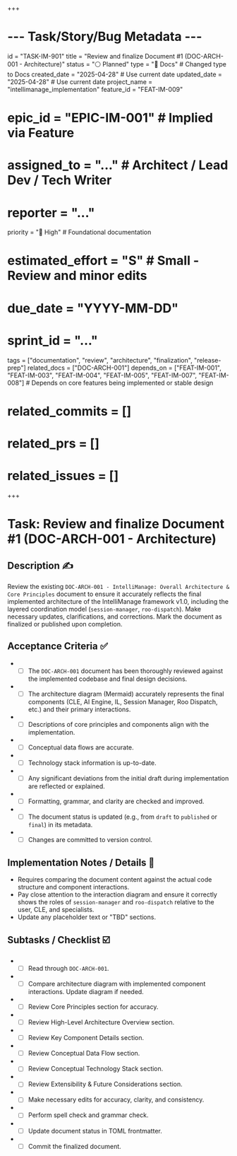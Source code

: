 +++
# --- Task/Story/Bug Metadata ---
id = "TASK-IM-901"
title = "Review and finalize Document #1 (DOC-ARCH-001 - Architecture)"
status = "⚪️ Planned"
type = "📖 Docs" # Changed type to Docs
created_date = "2025-04-28" # Use current date
updated_date = "2025-04-28" # Use current date
project_name = "intellimanage_implementation"
feature_id = "FEAT-IM-009"
# epic_id = "EPIC-IM-001" # Implied via Feature
# assigned_to = "..." # Architect / Lead Dev / Tech Writer
# reporter = "..."
priority = "🔼 High" # Foundational documentation
# estimated_effort = "S" # Small - Review and minor edits
# due_date = "YYYY-MM-DD"
# sprint_id = "..."
tags = ["documentation", "review", "architecture", "finalization", "release-prep"]
related_docs = ["DOC-ARCH-001"]
depends_on = ["FEAT-IM-001", "FEAT-IM-003", "FEAT-IM-004", "FEAT-IM-005", "FEAT-IM-007", "FEAT-IM-008"] # Depends on core features being implemented or stable design
# related_commits = []
# related_prs = []
# related_issues = []
+++

# Task: Review and finalize Document #1 (DOC-ARCH-001 - Architecture)

## Description ✍️

Review the existing `DOC-ARCH-001 - IntelliManage: Overall Architecture & Core Principles` document to ensure it accurately reflects the final implemented architecture of the IntelliManage framework v1.0, including the layered coordination model (`session-manager`, `roo-dispatch`). Make necessary updates, clarifications, and corrections. Mark the document as finalized or published upon completion.

## Acceptance Criteria ✅

*   - [ ] The `DOC-ARCH-001` document has been thoroughly reviewed against the implemented codebase and final design decisions.
*   - [ ] The architecture diagram (Mermaid) accurately represents the final components (CLE, AI Engine, IL, Session Manager, Roo Dispatch, etc.) and their primary interactions.
*   - [ ] Descriptions of core principles and components align with the implementation.
*   - [ ] Conceptual data flows are accurate.
*   - [ ] Technology stack information is up-to-date.
*   - [ ] Any significant deviations from the initial draft during implementation are reflected or explained.
*   - [ ] Formatting, grammar, and clarity are checked and improved.
*   - [ ] The document status is updated (e.g., from `draft` to `published` or `final`) in its metadata.
*   - [ ] Changes are committed to version control.

## Implementation Notes / Details 📝

*   Requires comparing the document content against the actual code structure and component interactions.
*   Pay close attention to the interaction diagram and ensure it correctly shows the roles of `session-manager` and `roo-dispatch` relative to the user, CLE, and specialists.
*   Update any placeholder text or "TBD" sections.

## Subtasks / Checklist ☑️

*   - [ ] Read through `DOC-ARCH-001`.
*   - [ ] Compare architecture diagram with implemented component interactions. Update diagram if needed.
*   - [ ] Review Core Principles section for accuracy.
*   - [ ] Review High-Level Architecture Overview section.
*   - [ ] Review Key Component Details section.
*   - [ ] Review Conceptual Data Flow section.
*   - [ ] Review Conceptual Technology Stack section.
*   - [ ] Review Extensibility & Future Considerations section.
*   - [ ] Make necessary edits for accuracy, clarity, and consistency.
*   - [ ] Perform spell check and grammar check.
*   - [ ] Update document status in TOML frontmatter.
*   - [ ] Commit the finalized document.